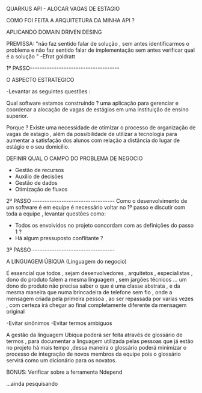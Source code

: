 QUARKUS API - ALOCAR VAGAS DE ESTAGIO 

COMO FOI FEITA A ARQUITETURA DA MINHA API ?

APLICANDO DOMAIN DRIVEN DESING

PREMISSA: "não faz sentido falar de solução , sem antes identificarmos o problema e não faz sentido falar de implementação sem antes verificar qual é a solução " 
-Efrat goldratt

 1º PASSO-------------------------------------

 O ASPECTO ESTRATEGICO

-Levantar as seguintes questões : 

Qual software estamos construindo ? uma aplicação para gerenciar e coordenar a alocação de vagas de estágios em uma instituição de ensino superior. 

Porque ? Existe uma necessidade de otimizar o processo de organização de vagas de estagio , além da possibilidade de utilizar a tecnologia para aumentar a satisfação dos alunos com relação a distância do lugar de estágio e o seu domicílio. 

DEFINIR QUAL O CAMPO DO PROBLEMA DE NEGOCIO  

- Gestão de recursos
- Auxílio de decisões
- Gestão de dados
- Otimização de fluxos

2º PASSO ----------------------------------
Como o desenvolvimento de um software é em equipe é necessário voltar no 1º passo e discutir com toda a equipe , levantar questões como:
- Todos os envolvidos no projeto concordam com as definições do passo 1 ?
- Há algum pressuposto conflitante ?


3º PASSO ----------------------------------

A LINGUAGEM ÚBIQUA (Linguagem do negocio)

É essencial que todos , sejam desenvolvedores , arquitetos , especialistas , dono do produto falem a mesma linguagem , sem jargões técnicos ... um dono do produto não precisa saber o que é uma classe abstrata , e da mesma maneira que numa brincadeira de telefone sem fio , onde a mensagem criada pela primeira pessoa , ao ser repassada por varias vezes , com certeza irá chegar ao final completamente diferente da mensagem original  

-Evitar sinônimos
-Evitar termos ambiguos 

A gestão da linguagem Ubíqua  poderá ser feita através de glossário de termos , para documentar a linguagem utilizada pelas pessoas que já estão no projeto há mais tempo ,dessa maneira o glossário poderá minimizar  o processo de integração de novos membros da equipe pois o glossário servirá como um dicionário para os novatos. 


BONUS: Verificar sobre a ferramenta Ndepend 

...ainda pesquisando 
